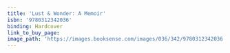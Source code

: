 ```yaml
---
title: 'Lust & Wonder: A Memoir'
isbn: '9780312342036'
binding: Hardcover
link_to_buy_page:
image_path: 'https://images.booksense.com/images/036/342/9780312342036.jpg'
---
```


